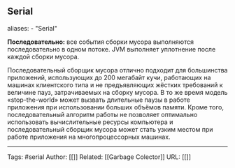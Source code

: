 ## Serial

aliases: 
	- "Serial"

**Последовательно:** все события сборки мусора выполняются последовательно в одном потоке. JVM выполняет уплотнение после каждой сборки мусора.

Последовательный сборщик мусора отлично подходит для большинства приложений, использующих до 200 мегабайт кучи, работающих на машинах клиентского типа и не предъявляющих жёстких требований к величине пауз, затрачиваемых на сборку мусора. В то же время модель «stop-the-world» может вызвать длительные паузы в работе приложения при использовании больших объёмов памяти. Кроме того, последовательный алгоритм работы не позволяет оптимально использовать вычислительные ресурсы компьютера и последовательный сборщик мусора может стать узким местом при работе приложения на многопроцессорных машинах.

---
Tags: #serial
Author: [[]]
Related: [[Garbage Colector]]
URL: [[]]
